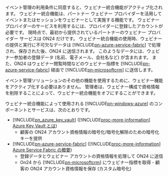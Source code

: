 イベント管理の利用条件に同意すると、ウェビナー統合機能がアクティブ化されます。 ウェビナー統合機能は、パートナー ウェビナー プロバイダーを活用してイベントまたはセッションをウェビナーとして実施する機能です。 ウェビナー プロバイダーのサービスを利用するには、プロバイダーに登録したアカウントが必要です。 現時点で、最初から提供されているパートナーのウェビナー プロバイダー サービスは ON24 だけです。 ウェビナー統合機能の使用時、ウェビナーの提供と実行に不可欠なデータは [!INCLUDE[pn-azure-service-fabric](../includes/pn-azure-service-fabric.md)] で処理され、保存された後、ON24 に送信されます。 このようなデータには、ウェビナー参加者の登録データ (名前、電子メール、会社名など) が含まれます。 また、ON24 はウェビナー閲覧時間などのウェビナー指標を [!INCLUDE[pn-azure-service-fabric](../includes/pn-azure-service-fabric.md)] 経由で [!INCLUDE[pn-microsoftcrm](../includes/pn-microsoftcrm.md)] に送信します。

イベント管理ソリューションのその他の機能を使用するために、ウェビナー機能をアクティブ化する必要はありません。 管理者は、ウェビナー構成で資格情報を削除することによって、ウェビナー統合機能をオフにすることができます。

ウェビナー統合機能によって使用される [!INCLUDE[pn-windows-azure](../includes/pn-windows-azure.md)] のコンポーネントとサービスは、次のとおりです。

- [!INCLUDE[pn_azure_key_vault](../includes/pn_azure_key_vault.md)] ([!INCLUDE[proc-more-information](../includes/proc-more-information.md)] [Azure Key Vault とは](https://docs.microsoft.com/en-us/azure/key-vault/key-vault-whatis))
  - 顧客の ON24 アカウント資格情報の暗号化/暗号化解除のための暗号化キーを提供
- [!INCLUDE[pn-azure-service-fabric](../includes/pn-azure-service-fabric.md)] ([!INCLUDE[proc-more-information](../includes/proc-more-information.md)] [Azure Service Fabric の概要](https://docs.microsoft.com/en-us/azure/service-fabric/service-fabric-overview))
  - 登録データとウェビナー アカウントの資格情報を処理して ON24 に送信
  - On24 から [!INCLUDE[pn-microsoftcrm](../includes/pn-microsoftcrm.md)] にウェビナー指標を取得 - 顧客の ON24 アカウント資格情報を保存 (カスタム暗号化)